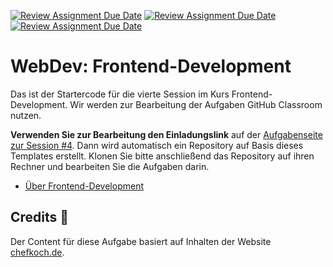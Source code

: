 [![Review Assignment Due Date](https://classroom.github.com/assets/deadline-readme-button-24ddc0f5d75046c5622901739e7c5dd533143b0c8e959d652212380cedb1ea36.svg)](https://classroom.github.com/a/7oDT-QRU)
[![Review Assignment Due Date](https://classroom.github.com/assets/deadline-readme-button-24ddc0f5d75046c5622901739e7c5dd533143b0c8e959d652212380cedb1ea36.svg)](https://classroom.github.com/a/oOd-W5Gi)
[![Review Assignment Due Date](https://classroom.github.com/assets/deadline-readme-button-24ddc0f5d75046c5622901739e7c5dd533143b0c8e959d652212380cedb1ea36.svg)](https://classroom.github.com/a/KxmIvPuD)
# WebDev: Frontend-Development

Das ist der Startercode für die vierte Session im Kurs Frontend-Development. Wir werden zur Bearbeitung der Aufgaben GitHub Classroom nutzen.

**Verwenden Sie zur Bearbeitung den Einladungslink** auf der [Aufgabenseite zur Session #4](https://th-koeln.github.io/mi-bachelor-webdevelopment/lehrveranstaltungen/fd-04/). Dann wird automatisch ein Repository auf Basis dieses Templates erstellt. Klonen Sie bitte anschließend das Repository auf ihren Rechner und bearbeiten Sie die Aufgaben darin.

- [Über Frontend-Development](https://th-koeln.github.io/mi-bachelor-webdevelopment/frontend-development/)

## Credits 📝

Der Content für diese Aufgabe basiert auf Inhalten der Website [chefkoch.de](https://www.chefkoch.de).
